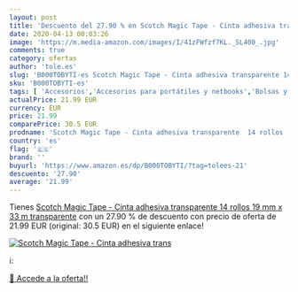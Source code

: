 ```yaml
---
layout: post
title: 'Descuento del 27.90 % en Scotch Magic Tape - Cinta adhesiva trans'
date: 2020-04-13 00:03:26
image: 'https://m.media-amazon.com/images/I/41zFWfzf7KL._SL400_.jpg'
comments: true
category: ofertas
author: 'tole.es'
slug: 'B000TOBYTI-es Scotch Magic Tape - Cinta adhesiva transparente 14 rollos...'
sku: 'B000TOBYTI-es'
tags: [ 'Accesorios','Accesorios para portátiles y netbooks','Bolsas y fundas para portátiles y netbooks','Informática','Mochilas para portátiles y netbooks','adhesiva','cinta','magic','scotch', ]
actualPrice: 21.99 EUR
currency: EUR
price: 21.99
comparePrice: 30.5 EUR
prodname: 'Scotch Magic Tape - Cinta adhesiva transparente  14 rollos  19 mm x 33 m   transparente'
country: 'es'
flag: '🇪🇸'
brand: ''
buyurl: 'https://www.amazon.es/dp/B000TOBYTI/?tag=tolees-21'
descuento: '27.90'
average: '21.99'
---
```


Tienes [Scotch Magic Tape - Cinta adhesiva transparente  14 rollos  19 mm x 33 m   transparente](https://www.amazon.es/dp/B000TOBYTI/?tag=tolees-21) con un 27.90 % de descuento con precio de oferta de 21.99 EUR (original: 30.5 EUR) en el siguiente enlace!

[![Scotch Magic Tape - Cinta adhesiva trans](https://m.media-amazon.com/images/I/41zFWfzf7KL._SL400_.jpg)](https://www.amazon.es/dp/B000TOBYTI/?tag=tolees-21)

ℹ️:


[🛒 Accede a la oferta!!](https://www.amazon.es/dp/B000TOBYTI/?tag=tolees-21)
